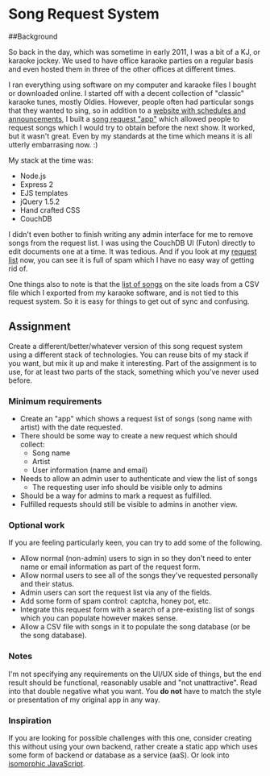 # Song Request System

##Background

So back in the day, which was sometime in early 2011, I was a bit of a KJ, or karaoke jockey. We used to have office karaoke parties on a regular basis and even hosted them in three of the other offices at different times.

I ran everything using software on my computer and karaoke files I bought or downloaded online. I started off with a decent collection of "classic" karaoke tunes, mostly Oldies. However, people often had particular songs that they wanted to sing, so in addition to a [website with schedules and announcements][oak], I built a [song request "app"][rl] which allowed people to request songs which I would try to obtain before the next show. It worked, but it wasn't great. Even by my standards at the time which means it is all utterly embarrasing now. :)

My stack at the time was:

 * Node.js
 * Express 2
 * EJS templates
 * jQuery 1.5.2
 * Hand crafted CSS
 * CouchDB

I didn't even bother to finish writing any admin interface for me to remove songs from the request list. I was using the CouchDB UI (Futon) directly to edit documents one at a time. It was tedious. And if you look at my [request list][rl] now, you can see it is full of spam which I have no easy way of getting rid of.

One things also to note is that the [list of songs][sl] on the site loads from a CSV file which I exported from my karaoke software, and is not tied to this request system. So it is easy for things to get out of sync and confusing.

[oak]: http://oakaraoke.com
[rl]: http://oakaraoke.com/request/
[sl]: http://oakaraoke.com/library/

## Assignment

Create a different/better/whatever version of this song request system using a different stack of technologies. You can reuse bits of my stack if you want, but mix it up and make it interesting. Part of the assignment is to use, for at least two parts of the stack, something which you've never used before.

### Minimum requirements

 * Create an "app" which shows a request list of songs (song name with artist) with the date requested.
 * There should be some way to create a new request which should collect:
     - Song name
     - Artist
     - User information (name and email)
 * Needs to allow an admin user to authenticate and view the list of songs
     - The requesting user info should be visible only to admins
 * Should be a way for admins to mark a request as fulfilled.
 * Fulfilled requests should still be visible to admins in another view.

### Optional work

If you are feeling particularly keen, you can try to add some of the following.

 * Allow normal (non-admin) users to sign in so they don't need to enter name or email information as part of the request form.
 * Allow normal users to see all of the songs they've requested personally and their status.
 * Admin users can sort the request list via any of the fields.
 * Add some form of spam control: captcha, honey pot, etc.
 * Integrate this request form with a search of a pre-existing list of songs which you can populate however makes sense.
 * Allow a CSV file with songs in it to populate the song database (or be the song database).

### Notes

I'm not specifying any requirements on the UI/UX side of things, but the end result should be functional, reasonably usable and "not unattractive". Read into that double negative what you want. You **do not** have to match the style or presentation of my original app in any way.

### Inspiration

If you are looking for possible challenges with this one, consider creating this without using your own backend, rather create a static app which uses some form of backend or database as a service (aaS). Or look into [isomorphic JavaScript][iso].

[iso]: http://isomorphic.net/

